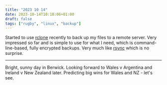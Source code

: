 ```yaml
---
title: "2023 10 14"
date: 2023-10-14T10:18:06+01:00
draft: false
tags: ["rugby", "linux", "backup"]
---
```


Started to use [rclone](https://rclone.org/) recently to back up my files to a remote server.
Very impressed so far and is simple to use for what I need, which is command-line-based, fully encrypted backups.
Very much like [rsync](https://linux.die.net/man/1/rsync) which is no surprise.

---

Bright, sunny day in Berwick.
Looking forward to Wales v Argentina and Ireland v New Zealand later.
Predicting big wins for Wales and NZ - let's see.
